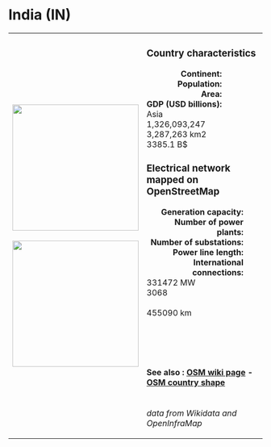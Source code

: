 # India (IN)

<table width="90%">
<tr>
<td>
<img src="https://upload.wikimedia.org/wikipedia/en/4/41/Flag_of_India.svg" width="250">
<br><br>
<img src="https://upload.wikimedia.org/wikipedia/commons/b/bb/India_%28orthographic_projection%29.svg" width="250"></td>
<td>
<h3>Country characteristics</h3>
<div style="display: inline-block;text-align:right;margin-right:30px;font-weight: bold;">
Continent:<br>Population:<br>Area:<br>GDP (USD billions):
</div>
<div style="display: inline-block;">
Asia<br>1,326,093,247<br>3,287,263 km2<br>3385.1 B$
</div>
<h3>Electrical network mapped on OpenStreetMap</h3>
<div style="display: inline-block;text-align:right;margin-right:30px;font-weight: bold;">Generation capacity:<br>
Number of power plants:<br>
Number of substations:<br>
Power line length:<br>
International connections:<br>
</div>
<div style="display: inline-block;">331472 MW<br>
3068<br>
<br>
455090 km<br>
<br>
</div>

<br><br><h4>See also :
<a href="https://wiki.openstreetmap.org/wiki/Power_networks/India" target="_blank">OSM wiki page</a> -
<a href="https://openstreetmap.org/relation/304716" target="_blank">OSM country shape</a>
</h4>

<br><i>data from Wikidata and OpenInfraMap</i>
</td>
</tr>
</table>




